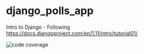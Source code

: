 # django_polls_app
Intro to Django -  Following https://docs.djangoproject.com/en/1.11/intro/tutorial01/

![code coverage](https://rawgit.com/brettgoss/django_polls_app/dev/coverage.svg)
